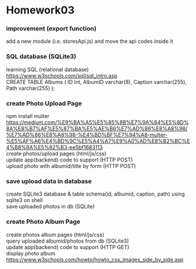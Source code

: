 # Homework03
### improvement (export function)
add a new module (i.e. storesApi.js) and move the api codes inside it <br/>

### SQL database (SQLite3)
learning SQL (relational database) <br/>
https://www.w3schools.com/sql/sql_intro.asp <br/>
CREATE TABLE Albums (
    ID int,
    AlbumID varchar(8),
    Caption varchar(255),
    Path varchar(255)
);

### create Photo Upload Page
npm install multer <br/>
https://medium.com/%E9%BA%A5%E5%85%8B%E7%9A%84%E5%8D%8A%E8%B7%AF%E5%87%BA%E5%AE%B6%E7%AD%86%E8%A8%98/%E7%AD%86%E8%A8%98-%E4%BD%BF%E7%94%A8-multer-%E5%AF%A6%E4%BD%9C%E5%A4%A7%E9%A0%AD%E8%B2%BC%E4%B8%8A%E5%82%B3-ee5bf1683113 <br>
create photos/upload pages (html/js/css) <br/>
update app(backend) code to support (HTTP POST) <br/>
upload photo with albumid/title by form (HTTP POST) <br/>

### save upload data in database
create SQLite3 database & table schema(id, albumid, caption, path) using sqlite3 on shell<br/>
save uploaded photos in db (SQLite)

### create Photo Album Page
create photos album pages (html/js/css) <br/>
query uploaded albumid/photos from db (SQLite3) <br/>
update app(backend) code to support (HTTP GET) <br/>
display photo album <br/>
https://www.w3schools.com/howto/howto_css_images_side_by_side.asp <br/>

